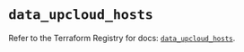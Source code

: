 # `data_upcloud_hosts`

Refer to the Terraform Registry for docs: [`data_upcloud_hosts`](https://registry.terraform.io/providers/upcloudltd/upcloud/5.8.1/docs/data-sources/hosts).
